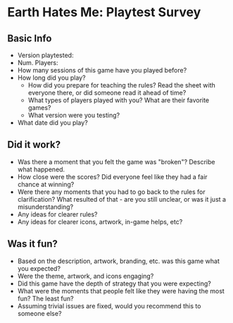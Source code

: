 # Earth Hates Me: Playtest Survey

## Basic Info
  * Version playtested:
  * Num. Players:
  * How many sessions of this game have you played before?
  * How long did you play?
	* How did you prepare for teaching the rules? Read the sheet with everyone there, or did someone read it ahead of time?
	* What types of players played with you? What are their favorite games?
	* What version were you testing?
  * What date did you play?

## Did it work?
  * Was there a moment that you felt the game was "broken"? Describe what happened.
  * How close were the scores? Did everyone feel like they had a fair chance at winning?
  * Were there any moments that you had to go back to the rules for clarification? What resulted of that - are you still unclear, or was it just a misunderstanding?
  * Any ideas for clearer rules?
  * Any ideas for clearer icons, artwork, in-game helps, etc?

## Was it fun?
  * Based on the description, artwork, branding, etc. was this game what you expected?
  * Were the theme, artwork, and icons engaging?
  * Did this game have the depth of strategy that you were expecting?
  * What were the moments that people felt like they were having the most fun? The least fun?
  * Assuming trivial issues are fixed, would you recommend this to someone else?

